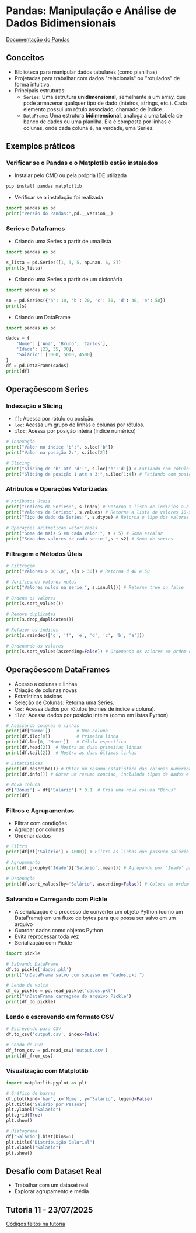 # Pandas: Manipulação e Análise de Dados Bidimensionais

[Documentação do Pandas](https://pandas.pydata.org/docs/user_guide/index.html)

## Conceitos

- Biblioteca para manipular dados tabulares (como planilhas)
- Projetadas para trabalhar com dados "relacionais" ou "rotulados" de forma intuitiva.
- Principais estruturas:
  - `Series`: Uma estrutura **unidimensional**, semelhante a um array, que pode armazenar qualquer tipo de dado (inteiros, strings, etc.). Cada elemento possui um rótulo associado, chamado de índice.
  - `DataFrame`: Uma estrutura **bidimensional**, análoga a uma tabela de banco de dados ou uma planilha. Ela é composta por linhas e colunas, onde cada coluna é, na verdade, uma Series.
  
## Exemplos práticos

### Verificar se o Pandas e o Matplotlib estão instalados
- Instalar pelo CMD ou pela própria IDE utilizada

``` cmd
pip install pandas matplotlib
```
- Verificar se a instalação foi realizada
``` python
import pandas as pd
print("Versão do Pandas:",pd.__version__)
```
### Series e Dataframes

- Criando uma Series a partir de uma lista
``` python
import pandas as pd

s_lista = pd.Series([1, 3, 5, np.nan, 6, 8])
print(s_lista)
```
- Criando uma Series a partir de um dicionário
``` python
import pandas as pd

so = pd.Series({'a': 10, 'b': 20, 'c': 30, 'd': 40, 'e': 50})
print(s)
```
- Criando um DataFrame
``` python
import pandas as pd

dados = {
    'Nome': ['Ana', 'Bruno', 'Carlos'],
    'Idade': [23, 35, 30],
    'Salário': [3000, 5000, 4500]
}
df = pd.DataFrame(dados)
print(df)
```

## Operaçõescom Series
### Indexação e Slicing
  - `[]`: Acessa por rótulo ou posição.
  - `loc`: Acessa um grupo de linhas e colunas por rótulos.
  - `iloc`: Acessa por posição inteira (índice numérico)

``` python
# Indexação 
print("Valor no índice 'b':", s.loc['b'])
print("Valor na posição 2:", s.iloc[2])

# Slicing 
print("Slicing de 'b' até 'd':", s.loc['b':'d']) # Fatiando com rótulos (inclui o final)
print("Slicing da posição 1 até a 3:",s.iloc[1:4]) # Fatiando com posições (exclui o final, como em listas Python)
```

### Atributos e Operações Vetorizadas
``` python
# Atributos úteis
print("Índices da Series:", s.index) # Retorna a lista de indicies a-e
print("Valores da Series:", s.values) # Retorna a lista de valores 10-50
print("Tipo de dado da Series:", s.dtype) # Retorna o tipo dos valores

# Operações aritméticas vetorizadas
print("Soma de mais 5 em cada valor:", s + 5) # Soma escalar
print("Soma dos valores de cada serie:",s + s2) # Soma de series
```

### Filtragem e Métodos Úteis
``` python
# Filtragem
print("Valores > 30:\n", s[s > 30]) # Retorna d 40 e 50

# Verificando valores nulos
print("Valores nulos na serie:", s.isnull()) # Retorna true ou false

# Ordena os valores
print(s.sort_values())

# Remove duplicatas
print(s.drop_duplicates())

# Refazer os índices
print(s.reindex(['g', 'f', 'e', 'd', 'c', 'b', 'a']))

# Ordenando os valores
print(s.sort_values(ascending=False)) # Ordenando os valores em ordem decrescente
```

## Operaçõescom DataFrames
- Acesso a colunas e linhas
- Criação de colunas novas
- Estatísticas básicas
- Seleção de Colunas: Retorna uma Series. 
- `loc`: Acessa dados por rótulos (nomes de índice e coluna).
- `iloc`: Acessa dados por posição inteira (como em listas Python).

``` python
# Acessando colunas e linhas
print(df['Nome'])          # Uma coluna
print(df.iloc[0])          # Primeira linha
print(df.loc[0, 'Nome'])   # Célula específica
print(df.head(2))  # Mostra as duas primeiras linhas
print(df.tail(2))  # Mostra as duas últimas linhas

# Estatísticas
print(df.describe()) # Obter um resumo estatístico das colunas numéricas
print(df.info()) # Obter um resumo conciso, incluindo tipos de dados e valores não nulos

# Nova coluna
df['Bônus'] = df['Salário'] * 0.1  # Cria uma nova coluna "Bônus"
print(df)
```

### Filtros e Agrupamentos

- Filtrar com condições
- Agrupar por colunas
- Ordenar dados
``` python
# Filtro
print(df[df['Salário'] > 4000]) # Filtra as linhas que possuem salário maior que 4000

# Agrupamento
print(df.groupby('Idade')['Salário'].mean()) # Agrupando por 'Idade' para calcular a média de salário

# Ordenação
print(df.sort_values(by='Salário', ascending=False)) # Coloca em ordem decrescente em relação ao salário
```

### Salvando e Carregando com Pickle
- A serialização é o processo de converter um objeto Python (como um DataFrame) em um fluxo de bytes para que possa ser salvo em um arquivo
- Guardar dados como objetos Python
- Evita reprocessar toda vez
- Serialização com Pickle


``` python
import pickle

# Salvando DataFrame
df.to_pickle('dados.pkl')
print("\nDataFrame salvo com sucesso em 'dados.pkl'")

# Lendo de volta
df_do_pickle = pd.read_pickle('dados.pkl')
print("\nDataFrame carregado do arquivo Pickle")
print(df_do_pickle)

```
### Lendo e escrevendo em formato CSV

```Python
# Escrevendo para CSV
df.to_csv('output.csv', index=False)

# Lendo de CSV
df_from_csv = pd.read_csv('output.csv')
print(df_from_csv)
```

### Visualização com Matplotlib

``` python
import matplotlib.pyplot as plt

# Gráfico de barras
df.plot(kind='bar', x='Nome', y='Salário', legend=False)
plt.title("Salário por Pessoa")
plt.ylabel("Salário")
plt.grid(True)
plt.show()

# Histograma
df['Salário'].hist(bins=5)
plt.title("Distribuição Salarial")
plt.xlabel("Salário")
plt.show()
```

## Desafio com Dataset Real
- Trabalhar com um dataset real
- Explorar agrupamento e média

## Tutoria 11 - 23/07/2025

[Códigos feitos na tutoria](https://github.com/brunamota/Esp-AKCIT/tree/main/M6/Pandas)
